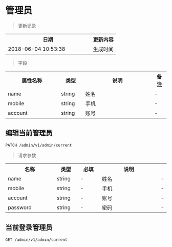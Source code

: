 # 管理员

> 更新记录

<table>
    <tr>
        <th style="width:250px;">日期</th>
        <th>更新内容</th>
    </tr>
    <tr>
        <td>2018-06-04 10:53:38</td>
        <td>生成时间</td>
    </tr>
</table>

> 字段

<table>
    <tr>
        <th style="width:150px;">属性名称</th>
        <th style="width:60px;">类型</th>
        <th style="width:200px;">说明</th>
        <th>备注</th>
    </tr>
    <tr>
        <td>name</td>
        <td>string</td>
        <td>姓名</td>
        <td>-</td>
    </tr>
    <tr>
        <td>mobile</td>
        <td>string</td>
        <td>手机</td>
        <td>-</td>
    </tr>
    <tr>
        <td>account</td>
        <td>string</td>
        <td>账号</td>
        <td>-</td>
    </tr>
</table>

## 编辑当前管理员

```
PATCH /admin/v1/admin/current
```

>请求参数
<table>
    <tr>
        <th style="width:150px;">名称</th>
        <th style="width:60px;">类型</th>
        <th style="width:60px;">必填</th>
        <th style="width:200px;">说明</th>
    </tr>
    <tr>
        <td>name</td>
        <td>string</td>
        <td>-</td>
        <td>姓名</td>
        <td>-</td>
    </tr>
    <tr>
        <td>mobile</td>
        <td>string</td>
        <td>-</td>
        <td>手机</td>
        <td>-</td>
    </tr>
    <tr>
        <td>account</td>
        <td>string</td>
        <td>-</td>
        <td>账号</td>
        <td>-</td>
    </tr>
    <tr>
        <td>password</td>
        <td>string</td>
        <td>-</td>
        <td>密码</td>
        <td>-</td>
    </tr>
</table>


## 当前登录管理员

```
GET /admin/v1/admin/current
```

